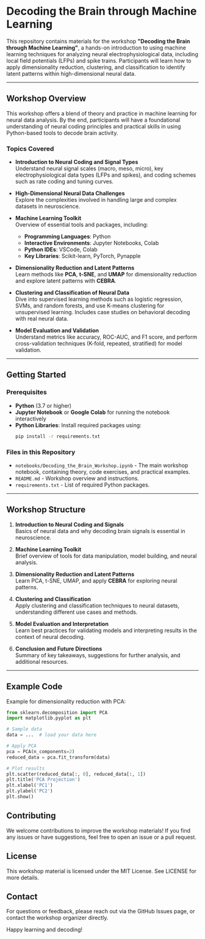 # Decoding the Brain through Machine Learning

This repository contains materials for the workshop **"Decoding the Brain through Machine Learning"**, a hands-on introduction to using machine learning techniques for analyzing neural electrophysiological data, including local field potentials (LFPs) and spike trains. Participants will learn how to apply dimensionality reduction, clustering, and classification to identify latent patterns within high-dimensional neural data.

---

## Workshop Overview

This workshop offers a blend of theory and practice in machine learning for neural data analysis. By the end, participants will have a foundational understanding of neural coding principles and practical skills in using Python-based tools to decode brain activity.

### Topics Covered

- **Introduction to Neural Coding and Signal Types**  
  Understand neural signal scales (macro, meso, micro), key electrophysiological data types (LFPs and spikes), and coding schemes such as rate coding and tuning curves.

- **High-Dimensional Neural Data Challenges**  
  Explore the complexities involved in handling large and complex datasets in neuroscience.

- **Machine Learning Toolkit**  
  Overview of essential tools and packages, including:
  - **Programming Languages**: Python
  - **Interactive Environments**: Jupyter Notebooks, Colab
  - **Python IDEs**: VSCode, Colab
  - **Key Libraries**: Scikit-learn, PyTorch, Pynapple

- **Dimensionality Reduction and Latent Patterns**  
  Learn methods like **PCA**, **t-SNE**, and **UMAP** for dimensionality reduction and explore latent patterns with **CEBRA**.

- **Clustering and Classification of Neural Data**  
  Dive into supervised learning methods such as logistic regression, SVMs, and random forests, and use K-means clustering for unsupervised learning. Includes case studies on behavioral decoding with real neural data.

- **Model Evaluation and Validation**  
  Understand metrics like accuracy, ROC-AUC, and F1 score, and perform cross-validation techniques (K-fold, repeated, stratified) for model validation.

---

## Getting Started

### Prerequisites

- **Python** (3.7 or higher)
- **Jupyter Notebook** or **Google Colab** for running the notebook interactively
- **Python Libraries**: Install required packages using:
  ```bash
  pip install -r requirements.txt

### Files in this Repository

- `notebooks/Decoding_the_Brain_Workshop.ipynb` - The main workshop notebook, containing theory, code exercises, and practical examples.
- `README.md` - Workshop overview and instructions.
- `requirements.txt` - List of required Python packages.

---

## Workshop Structure

1. **Introduction to Neural Coding and Signals**  
   Basics of neural data and why decoding brain signals is essential in neuroscience.

2. **Machine Learning Toolkit**  
   Brief overview of tools for data manipulation, model building, and neural analysis.

3. **Dimensionality Reduction and Latent Patterns**  
   Learn PCA, t-SNE, UMAP, and apply **CEBRA** for exploring neural patterns.

4. **Clustering and Classification**  
   Apply clustering and classification techniques to neural datasets, understanding different use cases and methods.

5. **Model Evaluation and Interpretation**  
   Learn best practices for validating models and interpreting results in the context of neural decoding.

6. **Conclusion and Future Directions**  
   Summary of key takeaways, suggestions for further analysis, and additional resources.

---

## Example Code

Example for dimensionality reduction with PCA:
```python
from sklearn.decomposition import PCA
import matplotlib.pyplot as plt

# Sample data
data = ...  # load your data here

# Apply PCA
pca = PCA(n_components=2)
reduced_data = pca.fit_transform(data)

# Plot results
plt.scatter(reduced_data[:, 0], reduced_data[:, 1])
plt.title('PCA Projection')
plt.xlabel('PC1')
plt.ylabel('PC2')
plt.show()
```

## Contributing
We welcome contributions to improve the workshop materials! If you find any issues or have suggestions, feel free to open an issue or a pull request.

## License
This workshop material is licensed under the MIT License. See LICENSE for more details.

## Contact
For questions or feedback, please reach out via the GitHub Issues page, or contact the workshop organizer directly.

Happy learning and decoding!
